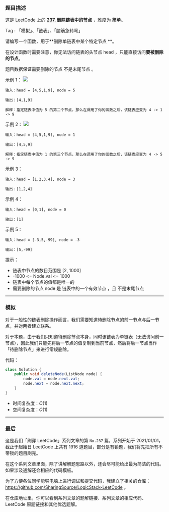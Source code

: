 ### 题目描述

这是 LeetCode 上的 **[237. 删除链表中的节点](https://leetcode-cn.com/problems/delete-node-in-a-linked-list/solution/gong-shui-san-xie-jian-dan-lian-biao-mo-rovcb/)** ，难度为 **简单**。

Tag : 「模拟」、「链表」、「脑筋急转弯」



请编写一个函数，用于**删除单链表中某个特定节点 **。

在设计函数时需要注意，你无法访问链表的头节点 head ，只能直接访问**要被删除的节点**。

题目数据保证需要删除的节点 不是末尾节点 。

示例 1：
![](https://assets.leetcode.com/uploads/2020/09/01/node1.jpg)
```
输入：head = [4,5,1,9], node = 5

输出：[4,1,9]

解释：指定链表中值为 5 的第二个节点，那么在调用了你的函数之后，该链表应变为 4 -> 1 -> 9
```
示例 2：
![](https://assets.leetcode.com/uploads/2020/09/01/node2.jpg)
```
输入：head = [4,5,1,9], node = 1

输出：[4,5,9]

解释：指定链表中值为 1 的第三个节点，那么在调用了你的函数之后，该链表应变为 4 -> 5 -> 9
```
示例 3：
```
输入：head = [1,2,3,4], node = 3

输出：[1,2,4]
```
示例 4：
```
输入：head = [0,1], node = 0

输出：[1]
```
示例 5：
```
输入：head = [-3,5,-99], node = -3

输出：[5,-99]
```

提示：
* 链表中节点的数目范围是 [2, 1000]
* -1000 <= Node.val <= 1000
* 链表中每个节点的值都是唯一的
* 需要删除的节点 node 是 链表中的一个有效节点 ，且 不是末尾节点

---

### 模拟

对于一般性的链表删除操作而言，我们需要知道待删除节点的前一节点与后一节点，并对两者建立联系。

对于本题，由于我们只知道待删除节点本身，同时该链表为单链表（无法访问前一节点），因此我们只能先将后一节点的值复制到当前节点，然后将后一节点当作「待删除节点」来进行常规删除。

代码：
```java
class Solution {
    public void deleteNode(ListNode node) {
        node.val = node.next.val;
        node.next = node.next.next;
    }
}
```
* 时间复杂度：$O(1)$
* 空间复杂度：$O(1)$

---

### 最后

这是我们「刷穿 LeetCode」系列文章的第 `No.237` 篇，系列开始于 2021/01/01，截止于起始日 LeetCode 上共有 1916 道题目，部分是有锁题，我们将先把所有不带锁的题目刷完。

在这个系列文章里面，除了讲解解题思路以外，还会尽可能给出最为简洁的代码。如果涉及通解还会相应的代码模板。

为了方便各位同学能够电脑上进行调试和提交代码，我建立了相关的仓库：https://github.com/SharingSource/LogicStack-LeetCode 。

在仓库地址里，你可以看到系列文章的题解链接、系列文章的相应代码、LeetCode 原题链接和其他优选题解。

